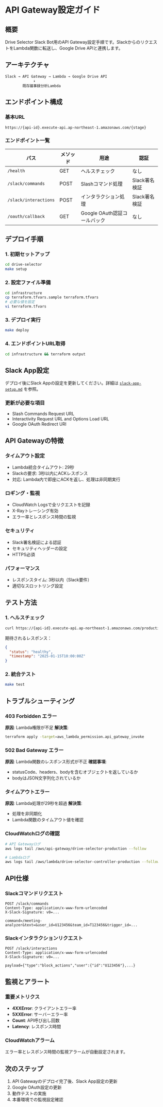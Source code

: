 # API Gateway設定ガイド

## 概要

Drive Selector Slack Bot用のAPI Gateway設定手順です。SlackからのリクエストをLambda関数に転送し、Google Drive APIと連携します。

## アーキテクチャ

```
Slack → API Gateway → Lambda → Google Drive API
             ↓
        既存議事録分析Lambda
```

## エンドポイント構成

### 基本URL
```
https://{api-id}.execute-api.ap-northeast-1.amazonaws.com/{stage}
```

### エンドポイント一覧

| パス | メソッド | 用途 | 認証 |
|-----|---------|------|-----|
| `/health` | GET | ヘルスチェック | なし |
| `/slack/commands` | POST | Slashコマンド処理 | Slack署名検証 |
| `/slack/interactions` | POST | インタラクション処理 | Slack署名検証 |
| `/oauth/callback` | GET | Google OAuth認証コールバック | なし |

## デプロイ手順

### 1. 初期セットアップ

```bash
cd drive-selector
make setup
```

### 2. 設定ファイル準備

```bash
cd infrastructure
cp terraform.tfvars.sample terraform.tfvars
# 必要な値を設定
vi terraform.tfvars
```

### 3. デプロイ実行

```bash
make deploy
```

### 4. エンドポイントURL取得

```bash
cd infrastructure && terraform output
```

## Slack App設定

デプロイ後にSlack Appの設定を更新してください。詳細は [`slack-app-setup.md`](./slack-app-setup.md) を参照。

### 更新が必要な項目
- Slash Commands Request URL
- Interactivity Request URL and Options Load URL
- Google OAuth Redirect URI

## API Gatewayの特徴

### タイムアウト設定
- Lambda統合タイムアウト: 29秒
- Slackの要求: 3秒以内にACKレスポンス
- 対応: Lambda内で即座にACKを返し、処理は非同期実行

### ロギング・監視
- CloudWatch Logsで全リクエストを記録
- X-Rayトレーシング有効
- エラー率とレスポンス時間の監視

### セキュリティ
- Slack署名検証による認証
- セキュリティヘッダーの設定
- HTTPS必須

### パフォーマンス
- レスポンスタイム: 3秒以内（Slack要件）
- 適切なスロットリング設定

## テスト方法

### 1. ヘルスチェック

```bash
curl https://{api-id}.execute-api.ap-northeast-1.amazonaws.com/production/health
```

期待されるレスポンス：
```json
{
  "status": "healthy",
  "timestamp": "2025-01-15T10:00:00Z"
}
```

### 2. 統合テスト

```bash
make test
```

## トラブルシューティング

### 403 Forbidden エラー

**原因**: Lambda権限が不足
**解決策**:
```bash
terraform apply -target=aws_lambda_permission.api_gateway_invoke
```

### 502 Bad Gateway エラー

**原因**: Lambda関数のレスポンス形式が不正
**確認事項**:
- statusCode、headers、bodyを含むオブジェクトを返しているか
- bodyはJSON文字列化されているか

### タイムアウトエラー

**原因**: Lambda処理が29秒を超過
**解決策**:
- 処理を非同期化
- Lambda関数のタイムアウト値を確認

### CloudWatchログの確認

```bash
# API Gatewayログ
aws logs tail /aws/api-gateway/drive-selector-production --follow

# Lambdaログ
aws logs tail /aws/lambda/drive-selector-controller-production --follow
```

## API仕様

### Slackコマンドリクエスト

```
POST /slack/commands
Content-Type: application/x-www-form-urlencoded
X-Slack-Signature: v0=...

command=/meeting-analyzer&text=&user_id=U123456&team_id=T123456&trigger_id=...
```

### Slackインタラクションリクエスト

```
POST /slack/interactions
Content-Type: application/x-www-form-urlencoded
X-Slack-Signature: v0=...

payload={"type":"block_actions","user":{"id":"U123456"},...}
```

## 監視とアラート

### 重要メトリクス

- **4XXError**: クライアントエラー率
- **5XXError**: サーバーエラー率
- **Count**: API呼び出し回数
- **Latency**: レスポンス時間

### CloudWatchアラーム

エラー率とレスポンス時間の監視アラームが自動設定されます。

## 次のステップ

1. API Gatewayのデプロイ完了後、Slack App設定の更新
2. Google OAuth設定の更新
3. 動作テストの実施
4. 本番環境での監視設定確認
